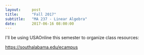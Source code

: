 ```yaml
---
layout:     post
title:      "Fall 2017"
subtitle:   "MA 237 - Linear Algebra"
date:       2017-06-16 08:00:00
---
```


I'll be using USAOnline this semester to organize class resources:

<https://southalabama.edu/ecampus>
